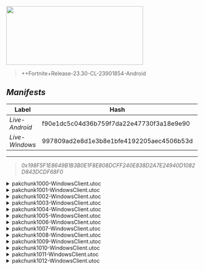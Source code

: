<div style="pointer-events: none">
  <img style="pointer-events: none" src="https://raw.githubusercontent.com/Tectors/Archive/master/source/dependents/gen.25.30.svg" width="360" height="155">
<div>

 >  
  
  > ++Fortnite+Release-23.30-CL-23901854-Android

## *Manifests*
| Label | Hash | Route |
| - | - | - |
| *Live-Android* | f90e1dc5c04d36b759f7da22e47730f3a18e9e90 | [0PDE2KYNv3FTdjAv20eWYLRuT5QCfA](https://github.com/Tectors/Archive/blob/master/manifests/0PDE2KYNv3FTdjAv20eWYLRuT5QCfA.manifest) |
| *Live-Windows* | 997809ad2e8d1e3b8e1bfe4192205aec4506b53d | [xEYdLync_S_cqC_wI0W3MelBYX1nvg](https://github.com/Tectors/Archive/blob/master/manifests/xEYdLync_S_cqC_wI0W3MelBYX1nvg.manifest) |

---

> *0x198F5F1E8649B1B3B0E1F8E808DCFF240E838D2A7E24940D1082D843DCDF68F0*

<details>
  <summary>pakchunk1000-WindowsClient.utoc</summary>

 > 
    0x7B836979F22A7B3C5455E1FED88373095D3C78AE0DBC5AE88C1F33D5AC319BA4

  <img src="https://raw.githubusercontent.com/Tectors/Archive/master/source/dependents/referred/Pickaxe_BrainMatter.svg" width="100"> <img src="https://raw.githubusercontent.com/Tectors/Archive/master/source/dependents/referred/Character_BrainMatter.svg" width="100"> <img src="https://raw.githubusercontent.com/Tectors/Archive/master/source/dependents/referred/Backpack_BrainMatter.svg" width="100"> 
</details>

<details>
  <summary>pakchunk1001-WindowsClient.utoc</summary>

 > 
    0x52B2F105EAE9E737A83091DA5E362A01EBCD48D3F625C7BCB06DB3AA7BCEF8D4

  <img src="https://raw.githubusercontent.com/Tectors/Archive/master/source/dependents/referred/EID_OilPaint.svg" width="100"> 
</details>

<details>
  <summary>pakchunk1002-WindowsClient.utoc</summary>

 > 
    0x98C7069AB6418F19490459962AA64781CADC46F64A7070C89FD6A6A4C300F51E

  <img src="https://raw.githubusercontent.com/Tectors/Archive/master/source/dependents/referred/EID_Jockey.svg" width="100"> 
</details>

<details>
  <summary>pakchunk1003-WindowsClient.utoc</summary>

 > 
    0x06410F950EDB099A284B0B751C86C65C89BB2F2855904778CE0E1650626F693E

  <img src="https://raw.githubusercontent.com/Tectors/Archive/master/source/dependents/referred/Pickaxe_PowerFarmer.svg" width="100"> <img src="https://raw.githubusercontent.com/Tectors/Archive/master/source/dependents/referred/Glider_PowerFarmer.svg" width="100"> <img src="https://raw.githubusercontent.com/Tectors/Archive/master/source/dependents/referred/EID_PowerFarmer.svg" width="100"> <img src="https://raw.githubusercontent.com/Tectors/Archive/master/source/dependents/referred/Character_PowerFarmer.svg" width="100"> <img src="https://raw.githubusercontent.com/Tectors/Archive/master/source/dependents/referred/Backpack_PowerFarmer.svg" width="100"> 
</details>

<details>
  <summary>pakchunk1004-WindowsClient.utoc</summary>

 > 
    0xC245995BDAED04F6527B0DC33F9F77C8F1562943515D5C15979C141A1FAB2C1D

  <img src="https://raw.githubusercontent.com/Tectors/Archive/master/source/dependents/referred/EID_Spectacular.svg" width="100"> 
</details>

<details>
  <summary>pakchunk1005-WindowsClient.utoc</summary>

 > 
    0x147139E3459B707B2A44E317B7513745021B28482E1BE4D54DD3ABE08192B25A

  <img src="https://raw.githubusercontent.com/Tectors/Archive/master/source/dependents/referred/EID_Cottontail.svg" width="100"> 
</details>

<details>
  <summary>pakchunk1006-WindowsClient.utoc</summary>

 > 
    0x727304BE29F58CA7B6577E1D15EAB99D32B35C90908809E325F5F1D6D7BC1363

  <img src="https://raw.githubusercontent.com/Tectors/Archive/master/source/dependents/referred/EID_Competitor.svg" width="100"> 
</details>

<details>
  <summary>pakchunk1007-WindowsClient.utoc</summary>

 > 
    0x9034DB376C9164023010442C176CE8270761B6C2B495C6F9CC4BA89FBBF38AE9

  <img src="https://raw.githubusercontent.com/Tectors/Archive/master/source/dependents/referred/Pickaxe_FolkEvening.svg" width="100"> <img src="https://raw.githubusercontent.com/Tectors/Archive/master/source/dependents/referred/Backpack_FolkEveningSheath.svg" width="100"> <img src="https://raw.githubusercontent.com/Tectors/Archive/master/source/dependents/referred/Backpack_FolkEvening.svg" width="100"> 
</details>

<details>
  <summary>pakchunk1008-WindowsClient.utoc</summary>

 > 
    0xB07B6E4565C7F72AD69F08CB85621217EEFE1565F26A186EF7A47D9D36E3952C

  <img src="https://raw.githubusercontent.com/Tectors/Archive/master/source/dependents/referred/EID_BankNotes.svg" width="100"> 
</details>

<details>
  <summary>pakchunk1009-WindowsClient.utoc</summary>

 > 
    0xDDB78DDD7971B5CA666936B53BAEBAF5498067B1C7B3C5053B35104803925AFE

  <img src="https://raw.githubusercontent.com/Tectors/Archive/master/source/dependents/referred/EID_SunMelt.svg" width="100"> 
</details>

<details>
  <summary>pakchunk1010-WindowsClient.utoc</summary>

 > 
    0xCBB5C2CC20A295BD50F9394BB53DAC40202BCADD60219F4F3C8D9DB5BE708629

  <img src="https://raw.githubusercontent.com/Tectors/Archive/master/source/dependents/referred/Wrap_FolkEvening.svg" width="100"> <img src="https://raw.githubusercontent.com/Tectors/Archive/master/source/dependents/referred/Character_FolkEvening.svg" width="100"> 
</details>

<details>
  <summary>pakchunk1011-WindowsClient.utoc</summary>

 > 
    0x5F149D17C16F53A4CF98C8366452DCC4F5C5CA89B7B3921C0E9485CFCADC75F4

  <img src="https://raw.githubusercontent.com/Tectors/Archive/master/source/dependents/referred/EID_Devotion.svg" width="100"> 
</details>

<details>
  <summary>pakchunk1012-WindowsClient.utoc</summary>

 > 
    0x193E2DCFBF3E3DB90CB637079E59219B02C6EE5400AFB130304588827E7D3D5D

  <img src="https://raw.githubusercontent.com/Tectors/Archive/master/source/dependents/referred/Pickaxe_RollerBlade.svg" width="100"> <img src="https://raw.githubusercontent.com/Tectors/Archive/master/source/dependents/referred/EID_RollerBlade.svg" width="100"> <img src="https://raw.githubusercontent.com/Tectors/Archive/master/source/dependents/referred/Character_RollerBlade.svg" width="100"> <img src="https://raw.githubusercontent.com/Tectors/Archive/master/source/dependents/referred/Backpack_RollerBlade.svg" width="100"> 
</details>

